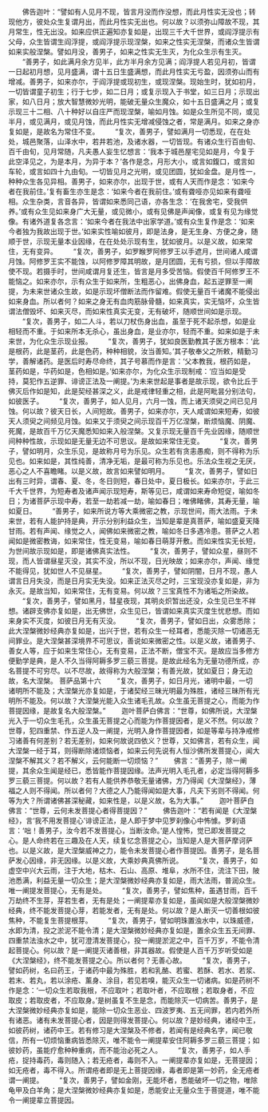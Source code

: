 <!-- { "loadSidebar": true } -->
　　佛告迦叶：“譬如有人见月不现，皆言月没而作没想，而此月性实无没也；转现他方，彼处众生复谓月出，而此月性实无出也。何以故？以须弥山障故不现，其月常生，性无出没。如来应供正遍知亦复如是，出现三千大千世界，或阎浮提示有父母，众生皆谓生阎浮提，或阎浮提示现涅槃，如来之性实无涅槃，而诸众生皆谓如来实般涅槃。譬如月没，善男子，如来之性实无生灭，为化众生示有生灭。
　　“善男子，如此满月余方见半，此方半月余方见满；阎浮提人若见月初，皆谓一日起初月想，见月盛满，谓十五日生盛满想，而此月性实无亏盈，因须弥山而有增减。善男子，如来亦尔，于阎浮提或现初生，或现涅槃。现始生时，犹如初月，一切皆谓童子初生；行于七步，如二日月；或复示现入于书堂，如三日月；示现出家，如八日月；放大智慧微妙光明，能破无量众生魔众，如十五日盛满之月；或复示现三十二相、八十种好以自庄严而现涅槃，喻如月蚀。如是众生所见不同，或见半月，或见满月，或见月蚀，而此月性实无增减侵蚀之者，常是满月。如来之身亦复如是，是故名为常住不变。
　　“复次，善男子，譬如满月一切悉现，在在处处，城邑聚落，山泽水中，若井若池，及诸水器，一切皆现。有诸众生行百由旬、百千由旬，见月常随，凡夫愚人妄生忆想言：‘我本于城邑屋宅见如是月，今复于此空泽见之，为是本月，为异于本？’各作是念，月形大小，或言如鍑口，或言如车轮，或言如四十九由旬。一切皆见月之光明，或见团圆，犹如金盘。是月性一，种种众生各见异相。善男子，如来亦尔，出现于世，或有人天而作是念：‘如来今者在我前住。’复有畜生亦生是念：‘如来今者在我前住。’或有聋哑亦见如来有聋哑相。众生杂类，言音各异，皆谓如来悉同己语，亦各生念：‘在我舍宅，受我供养。’或有众生见如来身广大无量，或见微小，或有见佛是声闻像，或复有见为缘觉像。有诸外道复各念言：‘如来今者在我法中出家学道。’或有众生复作是念：‘如来今者独为我故出现于世。’如来实性喻如彼月，即是法身，是无生身、方便之身，随顺于世，示现无量本业因缘，在在处处示现有生，犹如彼月。以是义故，如来常住，无有变异。
　　“复次，善男子，如罗睺罗阿修罗王以手遮月，世间诸人咸谓月蚀。阿修罗王实不能蚀，以阿修罗障其明故，是月团圆，无有亏损，但以手障故使不现。若摄手时，世间咸谓月复还生，皆言是月多受苦恼。假使百千阿修罗王不能恼之。如来亦尔，示有众生于如来所，生粗恶心，出佛身血，起五逆罪至一阐提，为未来世诸众生故，如是示现坏僧断法而作留难。假使无量百千诸魔不能侵出如来身血。所以者何？如来之身无有血肉筋脉骨髓，如来真实，实无恼坏，众生皆谓法僧毁坏、如来灭尽，而如来性真实无变，无有破坏，随顺世间如是示现。
　　“复次，善男子，如二人斗，若以刀杖伤身出血，虽至于死不起杀想，如是业相轻而不重。于如来所本无杀心，虽出身血，是业亦尔，轻而不重。如来如是于未来世，为化众生示现业报。
　　“复次，善男子，犹如良医勤教其子医方根本：‘此是根药，此是茎药，此是色药，种种相貌，汝当善知。’其子敬奉父之所敕，精勤习学，善解诸药。是医后时寿尽命终，其子号慕而作是言：‘父本教我，根药如是，茎药如是，华药如是，色相如是。’如来亦尔，为化众生示现制戒：‘应当如是受持，莫犯作五逆罪、诽谤正法及一阐提。’为未来世起是事者是故示现，欲令比丘于佛灭后作如是知，此是契经甚深之义，此是戒律轻重之相，此是阿毗昙分别法句，如彼医子。
　　“复次，善男子，如人见月，六月一蚀，而上诸天须臾之间已见月蚀。何以故？彼天日长，人间短故。善男子，如来亦尔，天人咸谓如来短寿，如彼天人须臾之间频见月蚀。如来又于须臾之间示现百千万亿涅槃，断烦恼魔、阴魔、死魔，是故百千万亿天魔悉知如来入般涅槃。又复示现无量百千先业因缘，随顺世间种种性故，示现如是无量无边不可思议。是故如来常住无变。
　　“复次，善男子，譬如明月，众生乐见，是故称月号为乐见。众生若有贪恚愚痴，则不得称为乐见也。如来如是，其性纯善，清净无垢，是最可称为乐见也。乐法众生视之无厌，恶心之人不喜瞻睹。以是义故，故言如来譬如明月。
　　“复次，善男子，譬如日出有三时异，谓春、夏、冬，冬日则短，春日处中，夏日极长。如来亦尔，于此三千大千世界，为短寿者及诸声闻示现短寿，斯等见已，咸谓如来寿命短促，喻如冬日；为诸菩萨示现中寿，若至一劫若减一劫，喻如春日；唯佛睹佛，其寿无量，喻如夏日。
　　“善男子，如来所说方等大乘微密之教，示现世间，雨大法雨。于未来世，若有人能护持是典，开示分别利益众生，当知是辈是真菩萨，喻如盛夏天降甘雨。若有声闻、缘觉之人，闻佛如来微密之教，喻如冬日多遇冷患。菩萨之人若闻如是微密教诲，如来常住，性无变易，喻如春日萌芽开敷。而如来性实无长短，为世间故示现如是，即是诸佛真实法性。
　　“复次，善男子，譬如众星，昼则不现，而人皆谓昼星灭没，其实不没，所以不现，日光映故；如来亦尔，声闻、缘觉不能得见，犹如世人不见昼星。
　　“复次，善男子，譬如阴闇，日月不现，愚人谓言日月失没，而是日月实无失没。如来正法灭尽之时，三宝现没亦复如是，非为永灭。是故当知，如来常住，无有变易。何以故？三宝真性不为诸垢之所染故。
　　“复次，善男子，譬如黑月，彗星夜现，其明炎炽暂出还没，众生见已生不祥想。诸辟支佛亦复如是，出无佛世，众生见已，皆谓如来真实灭度生忧悲想。而如来身实不灭度，如彼日月无有灭没。
　　“复次，善男子，譬如日出，众雾悉除；此大涅槃微妙经典亦复如是，出兴于世，若有众生一经耳者，悉能灭除一切诸恶无间罪业。是大涅槃甚深境界不可思议，善说如来微密之性。以是义故，诸善男子、善女人等，应于如来生常住心，无有变易，正法不断，僧宝不灭。是故应当多修方便勤学是典，是人不久当得阿耨多罗三藐三菩提。是故此经名为无量功德所成，亦名菩提不可穷尽。以不尽故，故得称为大般涅槃；有善光故，犹如夏日；身无边故，名大涅槃。
菩萨品第十六
　　“复次，善男子，如日月光，诸明中最，一切诸明所不能及；大涅槃光亦复如是，于诸契经三昧光明最为殊胜，诸经三昧所有光明所不能及。何以故？大涅槃光能入众生诸毛孔故。众生虽无菩提之心，而能为作菩提因缘，是故复名大般涅槃。”
　　迦叶菩萨白佛言：“世尊，如佛所说，大涅槃光入于一切众生毛孔，众生虽无菩提之心而能为作菩提因者，是义不然。何以故？世尊，犯四重禁、作五逆人及一阐提，光明入身作菩提因者，如是等辈与持净戒修习诸善有何差别？若无差别，如来何故说四依义？世尊，又如佛言，若有众生，闻大涅槃一经于耳，则得断除诸烦恼者，如来云何先说有人恒沙佛所发菩提心，闻大涅槃不解其义？若不解义，云何能断一切烦恼？”
　　佛言：“善男子，除一阐提，其余众生闻是经已，悉皆能作菩提因缘。法声光明入毛孔者，必定当得阿耨多罗三藐三菩提。何以故？若有人能供养恭敬无量诸佛，方乃得闻《大涅槃经》，薄福之人则不得闻。所以者何？大德之人乃能得闻如是大事，凡夫下劣则不得闻。何等为大？所谓诸佛甚深秘藏，如来性是，以是义故，名为大事。”
　　迦叶菩萨白佛言：“世尊，云何未发菩提心者得菩提因？”
　　佛告迦叶：“若有闻是《大涅槃经》，言‘我不用发菩提心’诽谤正法，是人即于梦中见罗刹像心中怖懅。罗刹语言：‘咄！善男子，汝今若不发菩提心，当断汝命。’是人惶怖，觉已即发菩提之心。是人命终若在三趣及在人天，续复忆念菩提之心，当知是人是大菩萨摩诃萨也。以是义故，是大涅槃威神之力，能令未发菩提心者作菩提因。善男子，是名菩萨发心因缘，非无因缘。以是义故，大乘妙典真佛所说。
　　“复次，善男子，如虚空中兴大云雨，注于大地，枯木、石山、高原、堆阜，水所不住，流注下田，陂池悉满，利益无量一切众生；是大涅槃微妙经典亦复如是，雨大法雨，普润众生。唯一阐提发菩提心，无有是处。
　　“复次，善男子，譬如焦种，虽遇甘雨，百千万劫终不生芽，芽若生者，无有是处；一阐提辈亦复如是，虽闻如是大般涅槃微妙经典，终不能发菩提心芽，若能发者，无有是处。何以故？是人断灭一切善根如彼焦种，不能复生菩提根芽。
　　“复次，善男子，譬如明珠置浊水中，以珠威德，水即为清，投之淤泥不能令清；是大涅槃微妙经典亦复如是，置余众生五无间罪、四重禁法浊水之中，犹可澄清发菩提心，投一阐提淤泥之中，百千万岁，不能令清起菩提心。何以故？是一阐提灭诸善根，非其器故。假使是人百千万岁听受如是《大涅槃经》，终不能发菩提之心。所以者何？无善心故。
　　“复次，善男子，譬如药树，名曰药王，于诸药中最为殊胜，若和乳酪、若蜜、若酥、若水、若浆、若末、若丸，若以涂疮、薰身、涂目，若见若嗅，能灭众生一切诸病。如是药树不作是念：‘一切众生若取我根，不应取叶；若取叶者，不应取根；若取身者，不应取皮；若取皮者，不应取身。’是树虽复不生是念，而能除灭一切病苦。善男子，是大涅槃微妙经典亦复如是，能除一切众生恶业、四波罗夷、五无间罪，若内若外所有诸恶。诸有未发菩提心者，因是则得发菩提心。何以故？是妙经典，诸经中王，如彼药树，诸药中王。若有修习是大涅槃及不修者，若闻有是经典名字，闻已敬信，所有一切烦恼重病皆悉除灭，唯不能令一阐提辈安住阿耨多罗三藐三菩提；如彼妙药，虽能疗愈种种重病，而不能治必死之人。
　　“复次，善男子，如人手疮，捉持毒药，毒则随入；若无疮者，毒则不入。一阐提辈亦复如是，无菩提因；如无疮者，毒不得入。所谓疮者即是无上菩提因缘，毒者即是第一妙药，全无疮者谓一阐提。
　　“复次，善男子，譬如金刚，无能坏者，悉能破坏一切之物，唯除龟甲及白羊角；是大涅槃微妙经典亦复如是，悉能安止无量众生于菩提道，唯不能令一阐提辈立菩提因。
